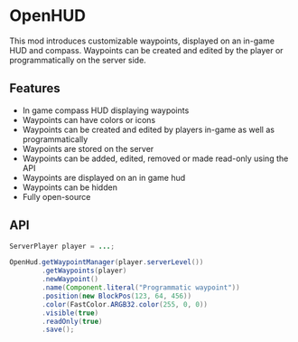# OpenHUD

This mod introduces customizable waypoints, displayed on an in-game HUD and compass.
Waypoints can be created and edited by the player or programmatically on the server side.


## Features

- In game compass HUD displaying waypoints
- Waypoints can have colors or icons
- Waypoints can be created and edited by players in-game as well as programmatically
- Waypoints are stored on the server
- Waypoints can be added, edited, removed or made read-only using the API
- Waypoints are displayed on an in game hud
- Waypoints can be hidden
- Fully open-source


## API

``` java
ServerPlayer player = ...;

OpenHud.getWaypointManager(player.serverLevel())
        .getWaypoints(player)
        .newWaypoint()
        .name(Component.literal("Programmatic waypoint"))
        .position(new BlockPos(123, 64, 456))
        .color(FastColor.ARGB32.color(255, 0, 0))
        .visible(true)
        .readOnly(true)
        .save();
```